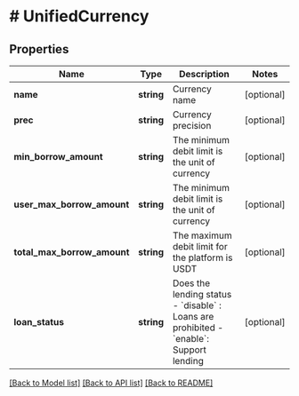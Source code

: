 # # UnifiedCurrency

## Properties

Name | Type | Description | Notes
------------ | ------------- | ------------- | -------------
**name** | **string** | Currency name | [optional] 
**prec** | **string** | Currency precision | [optional] 
**min_borrow_amount** | **string** | The minimum debit limit is the unit of currency | [optional] 
**user_max_borrow_amount** | **string** | The minimum debit limit is the unit of currency | [optional] 
**total_max_borrow_amount** | **string** | The maximum debit limit for the platform is USDT | [optional] 
**loan_status** | **string** | Does the lending status  - &#x60;disable&#x60; : Loans are prohibited  - &#x60;enable&#x60;: Support lending | [optional] 

[[Back to Model list]](../../README.md#documentation-for-models) [[Back to API list]](../../README.md#documentation-for-api-endpoints) [[Back to README]](../../README.md)
